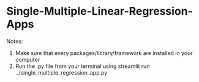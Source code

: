 # Single-Multiple-Linear-Regression-Apps

Notes:
1. Make sure that every packages/library/framework are installed in your computer
2. Run the .py file from your terminal using streamlit run ../single_multiple_regression_app.py
